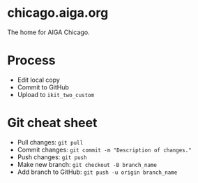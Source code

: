 # chicago.aiga.org

The home for AIGA Chicago.

# Process
- Edit local copy
- Commit to GitHub
- Upload to `ikit_two_custom`

# Git cheat sheet
- Pull changes: `git pull`
- Commit changes: `git commit -m "Description of changes."`
- Push changes: `git push`
- Make new branch: `git checkout -B branch_name`
- Add branch to GitHub: `git push -u origin branch_name`